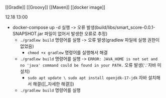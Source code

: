 [[Gradle]]
[[Groovy]]
[[Maven]]
[[docker image]]


12.18 13:00
- docker-compose up -d 실행 -> 오류 발생(build/libs/smart_score-0.0.1-SNAPSHOT.jar 파일이 없어서 발생한 오류로 추정)
	- ```./gradlew build``` 명령어를 실행 -> 오류 발생(gradlew 파일에 실행 권한이 없었음)
		- ```chmod +x gradlew``` 명령어를 실행해서 해결
	- ```./gradlew build``` 명령어를 실행 -> ```ERROR: JAVA_HOME is not set and no 'java' command could be found in your PATH.``` 오류 발생($\because$자바 미설치)
		- ```sudo apt update \ sudo apt install openjdk-17-jdk``` 자바 설치해서 해결([[_자세한 해결]])
	- ```./gradlew build``` 명령어를 실행